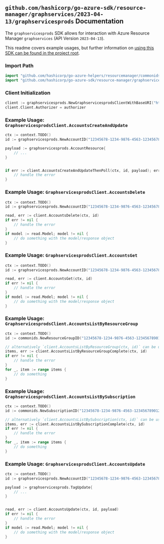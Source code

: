 
## `github.com/hashicorp/go-azure-sdk/resource-manager/graphservices/2023-04-13/graphservicesprods` Documentation

The `graphservicesprods` SDK allows for interaction with Azure Resource Manager `graphservices` (API Version `2023-04-13`).

This readme covers example usages, but further information on [using this SDK can be found in the project root](https://github.com/hashicorp/go-azure-sdk/tree/main/docs).

### Import Path

```go
import "github.com/hashicorp/go-azure-helpers/resourcemanager/commonids"
import "github.com/hashicorp/go-azure-sdk/resource-manager/graphservices/2023-04-13/graphservicesprods"
```


### Client Initialization

```go
client := graphservicesprods.NewGraphservicesprodsClientWithBaseURI("https://management.azure.com")
client.Client.Authorizer = authorizer
```


### Example Usage: `GraphservicesprodsClient.AccountsCreateAndUpdate`

```go
ctx := context.TODO()
id := graphservicesprods.NewAccountID("12345678-1234-9876-4563-123456789012", "example-resource-group", "accountValue")

payload := graphservicesprods.AccountResource{
	// ...
}


if err := client.AccountsCreateAndUpdateThenPoll(ctx, id, payload); err != nil {
	// handle the error
}
```


### Example Usage: `GraphservicesprodsClient.AccountsDelete`

```go
ctx := context.TODO()
id := graphservicesprods.NewAccountID("12345678-1234-9876-4563-123456789012", "example-resource-group", "accountValue")

read, err := client.AccountsDelete(ctx, id)
if err != nil {
	// handle the error
}
if model := read.Model; model != nil {
	// do something with the model/response object
}
```


### Example Usage: `GraphservicesprodsClient.AccountsGet`

```go
ctx := context.TODO()
id := graphservicesprods.NewAccountID("12345678-1234-9876-4563-123456789012", "example-resource-group", "accountValue")

read, err := client.AccountsGet(ctx, id)
if err != nil {
	// handle the error
}
if model := read.Model; model != nil {
	// do something with the model/response object
}
```


### Example Usage: `GraphservicesprodsClient.AccountsListByResourceGroup`

```go
ctx := context.TODO()
id := commonids.NewResourceGroupID("12345678-1234-9876-4563-123456789012", "example-resource-group")

// alternatively `client.AccountsListByResourceGroup(ctx, id)` can be used to do batched pagination
items, err := client.AccountsListByResourceGroupComplete(ctx, id)
if err != nil {
	// handle the error
}
for _, item := range items {
	// do something
}
```


### Example Usage: `GraphservicesprodsClient.AccountsListBySubscription`

```go
ctx := context.TODO()
id := commonids.NewSubscriptionID("12345678-1234-9876-4563-123456789012")

// alternatively `client.AccountsListBySubscription(ctx, id)` can be used to do batched pagination
items, err := client.AccountsListBySubscriptionComplete(ctx, id)
if err != nil {
	// handle the error
}
for _, item := range items {
	// do something
}
```


### Example Usage: `GraphservicesprodsClient.AccountsUpdate`

```go
ctx := context.TODO()
id := graphservicesprods.NewAccountID("12345678-1234-9876-4563-123456789012", "example-resource-group", "accountValue")

payload := graphservicesprods.TagUpdate{
	// ...
}


read, err := client.AccountsUpdate(ctx, id, payload)
if err != nil {
	// handle the error
}
if model := read.Model; model != nil {
	// do something with the model/response object
}
```
